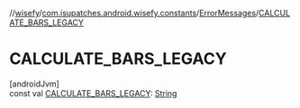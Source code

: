 //[wisefy](../../../index.md)/[com.isupatches.android.wisefy.constants](../index.md)/[ErrorMessages](index.md)/[CALCULATE_BARS_LEGACY](-c-a-l-c-u-l-a-t-e_-b-a-r-s_-l-e-g-a-c-y.md)

# CALCULATE_BARS_LEGACY

[androidJvm]\
const val [CALCULATE_BARS_LEGACY](-c-a-l-c-u-l-a-t-e_-b-a-r-s_-l-e-g-a-c-y.md): [String](https://kotlinlang.org/api/latest/jvm/stdlib/kotlin/-string/index.html)
